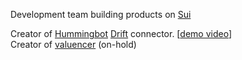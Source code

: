 Development team building products on [Sui](https://sui.io/)

Creator of [Hummingbot](https://hummingbot.org/) [Drift](https://www.drift.trade/) connector. [[demo video](https://youtu.be/3hE0L-9k_sE)]  
Creator of [valuencer](www.valuencer.app) (on-hold)  

